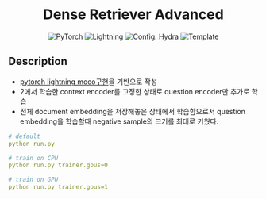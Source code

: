 <div align="center">

# Dense Retriever Advanced

<a href="https://pytorch.org/get-started/locally/"><img alt="PyTorch" src="https://img.shields.io/badge/PyTorch-ee4c2c?logo=pytorch&logoColor=white"></a>
<a href="https://pytorchlightning.ai/"><img alt="Lightning" src="https://img.shields.io/badge/-Lightning-792ee5"></a>
<a href="https://hydra.cc/"><img alt="Config: Hydra" src="https://img.shields.io/badge/Config-Hydra-89b8cd"></a>
<a href="https://github.com/ashleve/lightning-hydra-template"><img alt="Template" src="https://img.shields.io/badge/-Lightning--Hydra--Template-017F2F?style=flat&logo=github&labelColor=gray"></a><br>
</div>

## Description
- [pytorch lightning moco구현](https://github.com/PyTorchLightning/lightning-bolts/tree/master/pl_bolts/models/self_supervised/moco)을 기반으로 작성
- 2에서 학습한 context encoder를 고정한 상태로 question encoder만 추가로 학습
- 전체 document embedding을 저장해놓은 상태에서 학습함으로서 question embedding을 학습할때 negative sample의 크기를 최대로 키웠다.


```yaml
# default
python run.py

# train on CPU
python run.py trainer.gpus=0

# train on GPU
python run.py trainer.gpus=1
```

<br>
